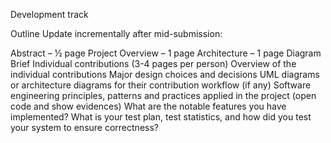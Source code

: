 Development track

Outline Update incrementally after mid-submission:

Abstract – ½ page
Project Overview – 1 page
Architecture – 1 page
Diagram
Brief
Individual contributions (3-4 pages per person)
Overview of the individual contributions
Major design choices and decisions 
UML diagrams or architecture diagrams for their contribution workflow  (if any)
Software engineering principles, patterns and practices applied in the project (open code and show evidences)
What are the notable features you have implemented?
What is your test plan, test statistics, and how did you test your system to ensure correctness?
